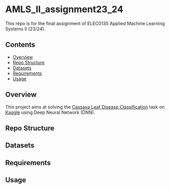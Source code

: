 # AMLS_II_assignment23_24

This repo is for the final assignment of ELEC0135 Applied Machine Learning Systems II (23/24).

## Contents

- [Overview](#Overview)
- [Repo Structure](#Repo-Structure)
- [Datasets](#Datasets)
- [Requirements](#Requirements)
- [Usage](#Usage)

## Overview

This project aims at solving the [Cassava Leaf Disease Classification](https://www.kaggle.com/competitions/cassava-leaf-disease-classification/) task on [Kaggle](https://www.kaggle.com/) using Deep Neural Network (DNN).

## Repo Structure

## Datasets

## Requirements

## Usage

